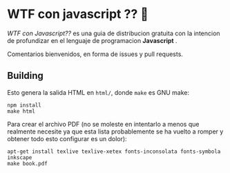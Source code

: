 # WTF con javascript ?? 🤔

*WTF con Javascript??* es una guia de distribucion gratuita con la intencion de profundizar en el lenguaje de programacion **Javascript** .

Comentarios bienvenidos, en forma de issues y pull requests.


## Building

Esto genera la salida HTML en `html/`, donde `make` es GNU make:

    npm install
    make html

Para crear el archivo PDF (no se moleste en intentarlo a menos que realmente necesite
ya que esta lista probablemente se ha vuelto a romper y obtener todo esto
configurar es un dolor):

    apt-get install texlive texlive-xetex fonts-inconsolata fonts-symbola inkscape
    make book.pdf
